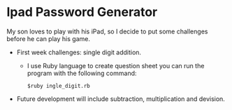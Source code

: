 # Ipad Password Generator

My son loves to play with his iPad, so I decide to put some challenges before he can play his game.

* First week challenges: single digit addition.

  * I use Ruby language to create question sheet
    you can run the program with the following command:

    `$ruby ingle_digit.rb`

* Future development will include subtraction, multiplication and devision.
